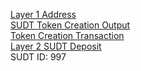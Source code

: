 [Layer 1 Address](https://explorer.nervos.org/aggron/address/ckt1qyqxsse55etsvplq2m8ftl9cpxzf0lwuaykqg79kh0)\
[SUDT Token Creation Output](./token-creation.png)\
[Token Creation Transaction](https://explorer.nervos.org/aggron/transaction/0x08a0a1aef73fc45c514cc703300c547385a32b91a5591c7127a4155161f773a4)\
[Layer 2 SUDT Deposit](./sudt-deposit.png)\
SUDT ID: 997
